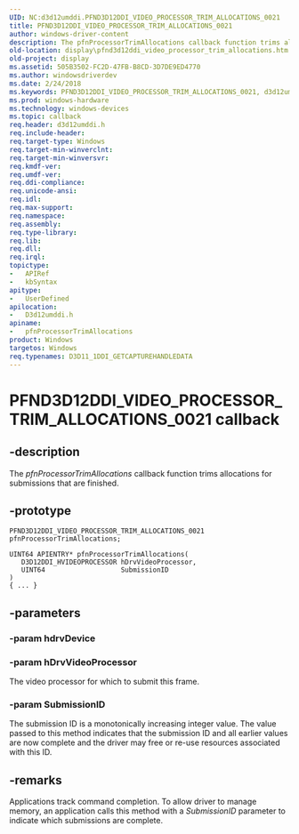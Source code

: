 ```yaml
---
UID: NC:d3d12umddi.PFND3D12DDI_VIDEO_PROCESSOR_TRIM_ALLOCATIONS_0021
title: PFND3D12DDI_VIDEO_PROCESSOR_TRIM_ALLOCATIONS_0021
author: windows-driver-content
description: The pfnProcessorTrimAllocations callback function trims allocations for submissions that are finished.
old-location: display\pfnd3d12ddi_video_processor_trim_allocations.htm
old-project: display
ms.assetid: 505B3502-FC2D-47FB-B8CD-3D7DE9ED4770
ms.author: windowsdriverdev
ms.date: 2/24/2018
ms.keywords: PFND3D12DDI_VIDEO_PROCESSOR_TRIM_ALLOCATIONS_0021, d3d12umddi/pfnProcessorTrimAllocations, display.pfnd3d12ddi_video_processor_trim_allocations, pfnProcessorTrimAllocations, pfnProcessorTrimAllocations callback function [Display Devices]
ms.prod: windows-hardware
ms.technology: windows-devices
ms.topic: callback
req.header: d3d12umddi.h
req.include-header: 
req.target-type: Windows
req.target-min-winverclnt: 
req.target-min-winversvr: 
req.kmdf-ver: 
req.umdf-ver: 
req.ddi-compliance: 
req.unicode-ansi: 
req.idl: 
req.max-support: 
req.namespace: 
req.assembly: 
req.type-library: 
req.lib: 
req.dll: 
req.irql: 
topictype:
-	APIRef
-	kbSyntax
apitype:
-	UserDefined
apilocation:
-	D3d12umddi.h
apiname:
-	pfnProcessorTrimAllocations
product: Windows
targetos: Windows
req.typenames: D3D11_1DDI_GETCAPTUREHANDLEDATA
---
```


# PFND3D12DDI_VIDEO_PROCESSOR_TRIM_ALLOCATIONS_0021 callback


## -description


The <i>pfnProcessorTrimAllocations</i> callback function  trims allocations for submissions that are finished.


## -prototype


````
PFND3D12DDI_VIDEO_PROCESSOR_TRIM_ALLOCATIONS_0021 pfnProcessorTrimAllocations;

UINT64 APIENTRY* pfnProcessorTrimAllocations(
   D3D12DDI_HVIDEOPROCESSOR hDrvVideoProcessor,
   UINT64                   SubmissionID
)
{ ... }
````


## -parameters




### -param hdrvDevice


### -param hDrvVideoProcessor

The video processor for which to submit this frame.  


### -param SubmissionID

The submission ID is a monotonically increasing integer value.  The value passed to this method indicates that the submission ID and all earlier values are now complete and the driver may free or re-use resources associated with this ID.


## -remarks



Applications track command completion.  To allow driver to manage memory, an application calls this method with a <i>SubmissionID</i> parameter to indicate which submissions are complete.



